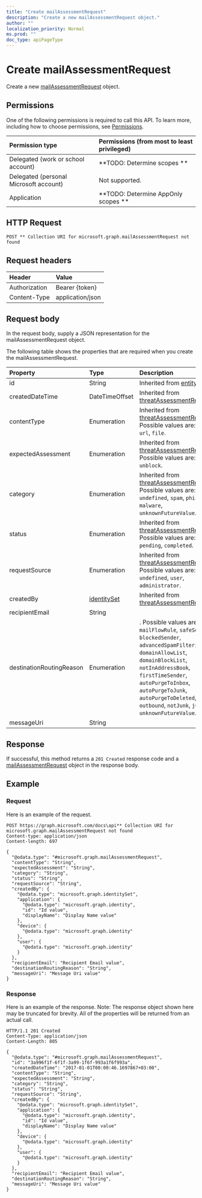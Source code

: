 ```yaml
---
title: "Create mailAssessmentRequest"
description: "Create a new mailAssessmentRequest object."
author: ""
localization_priority: Normal
ms.prod: ""
doc_type: apiPageType
---
```


# Create mailAssessmentRequest

Create a new [mailAssessmentRequest](../resources/mailassessmentrequest.md) object.

## Permissions
One of the following permissions is required to call this API. To learn more, including how to choose permissions, see [Permissions](/concepts/permissions-reference.md).

|Permission type|Permissions (from most to least privileged)|
|:---|:---|
|Delegated (work or school account)|**TODO: Determine scopes **|
|Delegated (personal Microsoft account)|Not supported.|
|Application|**TODO: Determine AppOnly scopes **|

## HTTP Request
<!-- {
  "blockType": "ignored"
}
-->
``` http
POST ** Collection URI for microsoft.graph.mailAssessmentRequest not found
```

## Request headers
|Header|Value|
|:---|:---|
|Authorization|Bearer {token}|
|Content-Type|application/json|

## Request body
In the request body, supply a JSON representation for the mailAssessmentRequest object.

The following table shows the properties that are required when you create the mailAssessmentRequest.

|Property|Type|Description|
|:---|:---|:---|
|id|String| Inherited from [entity](../resources/entity.md)|
|createdDateTime|DateTimeOffset| Inherited from [threatAssessmentRequest](../resources/threatAssessmentRequest.md)|
|contentType|Enumeration| Inherited from [threatAssessmentRequest](../resources/threatAssessmentRequest.md). Possible values are: `mail`, `url`, `file`.|
|expectedAssessment|Enumeration| Inherited from [threatAssessmentRequest](../resources/threatAssessmentRequest.md). Possible values are: `block`, `unblock`.|
|category|Enumeration| Inherited from [threatAssessmentRequest](../resources/threatAssessmentRequest.md). Possible values are: `undefined`, `spam`, `phishing`, `malware`, `unknownFutureValue`.|
|status|Enumeration| Inherited from [threatAssessmentRequest](../resources/threatAssessmentRequest.md). Possible values are: `pending`, `completed`.|
|requestSource|Enumeration| Inherited from [threatAssessmentRequest](../resources/threatAssessmentRequest.md). Possible values are: `undefined`, `user`, `administrator`.|
|createdBy|[identitySet](../resources/identitySet.md)| Inherited from [threatAssessmentRequest](../resources/threatAssessmentRequest.md)|
|recipientEmail|String||
|destinationRoutingReason|Enumeration|. Possible values are: `none`, `mailFlowRule`, `safeSender`, `blockedSender`, `advancedSpamFiltering`, `domainAllowList`, `domainBlockList`, `notInAddressBook`, `firstTimeSender`, `autoPurgeToInbox`, `autoPurgeToJunk`, `autoPurgeToDeleted`, `outbound`, `notJunk`, `junk`, `unknownFutureValue`.|
|messageUri|String||



## Response
If successful, this method returns a `201 Created` response code and a [mailAssessmentRequest](../resources/mailassessmentrequest.md) object in the response body.

## Example

### Request
Here is an example of the request.
<!-- {
  "blockType": "request",
  "name": "create_mailassessmentrequest_from_"
}
-->
``` http
POST https://graph.microsoft.com/docs\api** Collection URI for microsoft.graph.mailAssessmentRequest not found
Content-type: application/json
Content-length: 697

{
  "@odata.type": "#microsoft.graph.mailAssessmentRequest",
  "contentType": "String",
  "expectedAssessment": "String",
  "category": "String",
  "status": "String",
  "requestSource": "String",
  "createdBy": {
    "@odata.type": "microsoft.graph.identitySet",
    "application": {
      "@odata.type": "microsoft.graph.identity",
      "id": "Id value",
      "displayName": "Display Name value"
    },
    "device": {
      "@odata.type": "microsoft.graph.identity"
    },
    "user": {
      "@odata.type": "microsoft.graph.identity"
    }
  },
  "recipientEmail": "Recipient Email value",
  "destinationRoutingReason": "String",
  "messageUri": "Message Uri value"
}
```

### Response
Here is an example of the response. Note: The response object shown here may be truncated for brevity. All of the properties will be returned from an actual call.
<!-- {
  "blockType": "response",
  "truncated": true,
  "@odata.type": "microsoft.graph.mailassessmentrequest"
}
-->
``` http
HTTP/1.1 201 Created
Content-Type: application/json
Content-Length: 805

{
  "@odata.type": "#microsoft.graph.mailAssessmentRequest",
  "id": "3a996f1f-6f1f-3a99-1f6f-993a1f6f993a",
  "createdDateTime": "2017-01-01T00:00:46.1697867+03:00",
  "contentType": "String",
  "expectedAssessment": "String",
  "category": "String",
  "status": "String",
  "requestSource": "String",
  "createdBy": {
    "@odata.type": "microsoft.graph.identitySet",
    "application": {
      "@odata.type": "microsoft.graph.identity",
      "id": "Id value",
      "displayName": "Display Name value"
    },
    "device": {
      "@odata.type": "microsoft.graph.identity"
    },
    "user": {
      "@odata.type": "microsoft.graph.identity"
    }
  },
  "recipientEmail": "Recipient Email value",
  "destinationRoutingReason": "String",
  "messageUri": "Message Uri value"
}
```

